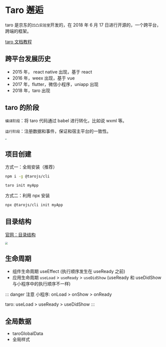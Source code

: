 # Taro 邂逅

taro 是京东的`凹凸实验室`开发的，在 2018 年 6 月 17 日进行开源的，一个跨平台，跨端的框架。

[taro 文档教程](https://taro-docs.jd.com/docs/)

## 跨平台发展历史

- 2015 年， react native 出现，基于 react
- 2016 年，weex 出现，基于 vue
- 2017 年，flutter，微信小程序，uniapp 出现
- 2018 年，taro 出现

## taro 的阶段

`编译阶段`：将 taro 代码通过 babel 进行转化，比如说 wxml 等。

`运行阶段`：注册数据和事件，保证和宿主平台的一致性。

<img src="/images/frames/taro/taro_01.png" style="zoom:30%;" />

## 项目创建

方式一：全局安装（推荐）

```bash
npm i -g @tarojs/cli

taro init myApp
```

方式二：利用 npx 安装

```bash
npx @tarojs/cli init myApp
```

## 目录结构

[官网：目录结构](https://taro-docs.jd.com/docs/folder)

<img src="/images/frames/taro/taro_02.png" style="zoom:50%;" />

## 生命周期

- 组件生命周期 useEffect (执行顺序发生在 useReady 之前)
- 应用生命周期 `useLoad` > `useReady` > `useDidShow` (useReady 和 useDidShow 与小程序中的执行顺序不一样)

::: danger 注意
小程序: onLoad > onShow > onReady

taro: useLoad > useReady > useDidShow
:::

## 全局数据

- taroGlobalData
- 全局样式
